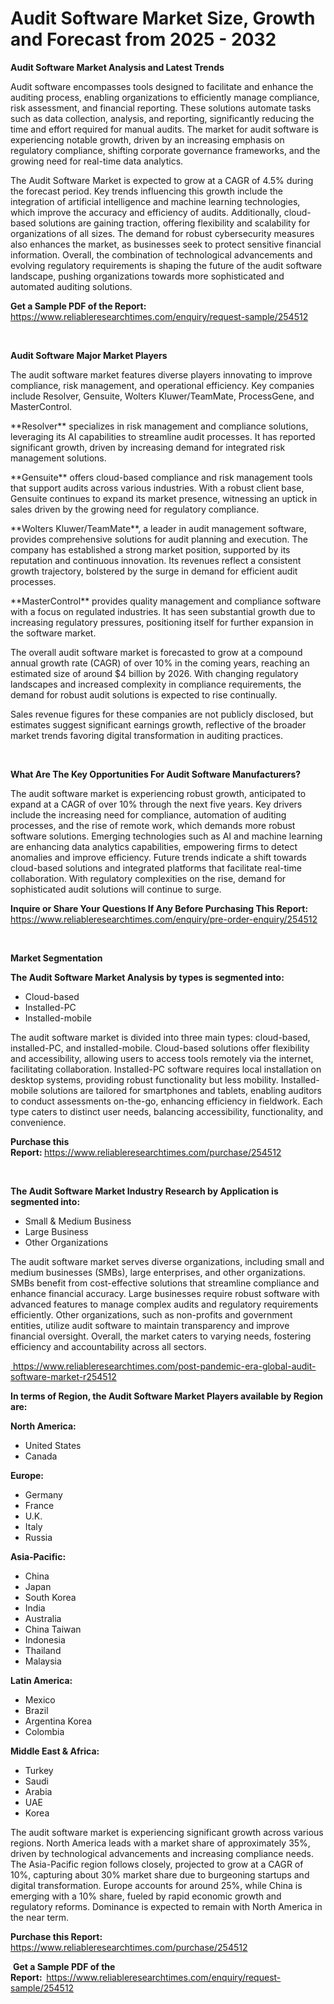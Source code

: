 <p><h1>Audit Software Market Size, Growth and Forecast from 2025 - 2032</h1></p><p><strong>Audit Software Market Analysis and Latest Trends</strong></p>
<p><p>Audit software encompasses tools designed to facilitate and enhance the auditing process, enabling organizations to efficiently manage compliance, risk assessment, and financial reporting. These solutions automate tasks such as data collection, analysis, and reporting, significantly reducing the time and effort required for manual audits. The market for audit software is experiencing notable growth, driven by an increasing emphasis on regulatory compliance, shifting corporate governance frameworks, and the growing need for real-time data analytics.</p><p>The Audit Software Market is expected to grow at a CAGR of 4.5% during the forecast period. Key trends influencing this growth include the integration of artificial intelligence and machine learning technologies, which improve the accuracy and efficiency of audits. Additionally, cloud-based solutions are gaining traction, offering flexibility and scalability for organizations of all sizes. The demand for robust cybersecurity measures also enhances the market, as businesses seek to protect sensitive financial information. Overall, the combination of technological advancements and evolving regulatory requirements is shaping the future of the audit software landscape, pushing organizations towards more sophisticated and automated auditing solutions.</p></p>
<p><strong>Get a Sample PDF of the Report:&nbsp;</strong> <a href="https://www.reliableresearchtimes.com/enquiry/request-sample/254512?utm_campaign=3647&utm_medium=2&utm_source=Github&utm_content=ia&utm_term=20042025&utm_id=audit-software">https://www.reliableresearchtimes.com/enquiry/request-sample/254512</a></p>
<p>&nbsp;</p>
<p><strong>Audit Software Major Market Players</strong></p>
<p><p>The audit software market features diverse players innovating to improve compliance, risk management, and operational efficiency. Key companies include Resolver, Gensuite, Wolters Kluwer/TeamMate, ProcessGene, and MasterControl. </p><p>**Resolver** specializes in risk management and compliance solutions, leveraging its AI capabilities to streamline audit processes. It has reported significant growth, driven by increasing demand for integrated risk management solutions. </p><p>**Gensuite** offers cloud-based compliance and risk management tools that support audits across various industries. With a robust client base, Gensuite continues to expand its market presence, witnessing an uptick in sales driven by the growing need for regulatory compliance. </p><p>**Wolters Kluwer/TeamMate**, a leader in audit management software, provides comprehensive solutions for audit planning and execution. The company has established a strong market position, supported by its reputation and continuous innovation. Its revenues reflect a consistent growth trajectory, bolstered by the surge in demand for efficient audit processes. </p><p>**MasterControl** provides quality management and compliance software with a focus on regulated industries. It has seen substantial growth due to increasing regulatory pressures, positioning itself for further expansion in the software market.</p><p>The overall audit software market is forecasted to grow at a compound annual growth rate (CAGR) of over 10% in the coming years, reaching an estimated size of around $4 billion by 2026. With changing regulatory landscapes and increased complexity in compliance requirements, the demand for robust audit solutions is expected to rise continually. </p><p>Sales revenue figures for these companies are not publicly disclosed, but estimates suggest significant earnings growth, reflective of the broader market trends favoring digital transformation in auditing practices.</p></p>
<p>&nbsp;</p>
<p><strong>What Are The Key Opportunities For Audit Software Manufacturers?</strong></p>
<p><p>The audit software market is experiencing robust growth, anticipated to expand at a CAGR of over 10% through the next five years. Key drivers include the increasing need for compliance, automation of auditing processes, and the rise of remote work, which demands more robust software solutions. Emerging technologies such as AI and machine learning are enhancing data analytics capabilities, empowering firms to detect anomalies and improve efficiency. Future trends indicate a shift towards cloud-based solutions and integrated platforms that facilitate real-time collaboration. With regulatory complexities on the rise, demand for sophisticated audit solutions will continue to surge.</p></p>
<p><strong>Inquire or Share Your Questions If Any Before Purchasing This Report:</strong> <a href="https://www.reliableresearchtimes.com/enquiry/pre-order-enquiry/254512?utm_campaign=3647&utm_medium=2&utm_source=Github&utm_content=ia&utm_term=20042025&utm_id=audit-software">https://www.reliableresearchtimes.com/enquiry/pre-order-enquiry/254512</a></p>
<p>&nbsp;</p>
<p><strong>Market Segmentation</strong></p>
<p><strong>The Audit Software Market Analysis by types is segmented into:</strong></p>
<p><ul><li>Cloud-based</li><li>Installed-PC</li><li>Installed-mobile</li></ul></p>
<p><p>The audit software market is divided into three main types: cloud-based, installed-PC, and installed-mobile. Cloud-based solutions offer flexibility and accessibility, allowing users to access tools remotely via the internet, facilitating collaboration. Installed-PC software requires local installation on desktop systems, providing robust functionality but less mobility. Installed-mobile solutions are tailored for smartphones and tablets, enabling auditors to conduct assessments on-the-go, enhancing efficiency in fieldwork. Each type caters to distinct user needs, balancing accessibility, functionality, and convenience.</p></p>
<p><strong>Purchase this Report:&nbsp;</strong><a href="https://www.reliableresearchtimes.com/purchase/254512?utm_campaign=3647&utm_medium=2&utm_source=Github&utm_content=ia&utm_term=20042025&utm_id=audit-software">https://www.reliableresearchtimes.com/purchase/254512</a></p>
<p>&nbsp;</p>
<p><strong>The Audit Software Market Industry Research by Application is segmented into:</strong></p>
<p><ul><li>Small & Medium Business</li><li>Large Business</li><li>Other Organizations</li></ul></p>
<p><p>The audit software market serves diverse organizations, including small and medium businesses (SMBs), large enterprises, and other organizations. SMBs benefit from cost-effective solutions that streamline compliance and enhance financial accuracy. Large businesses require robust software with advanced features to manage complex audits and regulatory requirements efficiently. Other organizations, such as non-profits and government entities, utilize audit software to maintain transparency and improve financial oversight. Overall, the market caters to varying needs, fostering efficiency and accountability across all sectors.</p></p>
<p><a href="https://www.reliableresearchtimes.com/post-pandemic-era-global-audit-software-market-r254512?utm_campaign=3647&utm_medium=2&utm_source=Github&utm_content=ia&utm_term=20042025&utm_id=audit-software">&nbsp;https://www.reliableresearchtimes.com/post-pandemic-era-global-audit-software-market-r254512</a></p>
<p><strong>In terms of Region, the Audit Software Market Players available by Region are:</strong></p>
<p>
    <p> <strong> North America: </strong>
        <ul>
            <li>United States</li>
            <li>Canada</li>
        </ul>
        </p> 
    <p> <strong> Europe: </strong>
        <ul>
            <li>Germany</li>
            <li>France</li>
            <li>U.K.</li>
            <li>Italy</li>
            <li>Russia</li>
        </ul>
        </p> 
    <p> <strong> Asia-Pacific: </strong>
        <ul>
            <li>China</li>
            <li>Japan</li>
            <li>South Korea</li>
            <li>India</li>
            <li>Australia</li>
            <li>China Taiwan</li>
            <li>Indonesia</li>
            <li>Thailand</li>
            <li>Malaysia</li>
        </ul>
        </p> 
    <p> <strong> Latin America: </strong>
        <ul>
            <li>Mexico</li>
            <li>Brazil</li>
            <li>Argentina Korea</li>
            <li>Colombia</li>
        </ul>
        </p> 
    <p> <strong> Middle East & Africa: </strong>
        <ul>
            <li>Turkey</li>
            <li>Saudi</li>
            <li>Arabia</li>
            <li>UAE</li>
            <li>Korea</li>
        </ul>
    </p>
    </p>
<p><p>The audit software market is experiencing significant growth across various regions. North America leads with a market share of approximately 35%, driven by technological advancements and increasing compliance needs. The Asia-Pacific region follows closely, projected to grow at a CAGR of 10%, capturing about 30% market share due to burgeoning startups and digital transformation. Europe accounts for around 25%, while China is emerging with a 10% share, fueled by rapid economic growth and regulatory reforms. Dominance is expected to remain with North America in the near term.</p></p>
<p><strong>Purchase this Report: </strong><a href="https://www.reliableresearchtimes.com/purchase/254512?utm_campaign=3647&utm_medium=2&utm_source=Github&utm_content=ia&utm_term=20042025&utm_id=audit-software">https://www.reliableresearchtimes.com/purchase/254512</a></p>
<p>&nbsp;<strong>Get a Sample PDF of the Report:&nbsp;&nbsp;</strong><a href="https://www.reliableresearchtimes.com/enquiry/request-sample/254512?utm_campaign=3647&utm_medium=2&utm_source=Github&utm_content=ia&utm_term=20042025&utm_id=audit-software">https://www.reliableresearchtimes.com/enquiry/request-sample/254512</a></p>
<p><strong></strong></p>
<p><p></p><p></p><p></p></p>